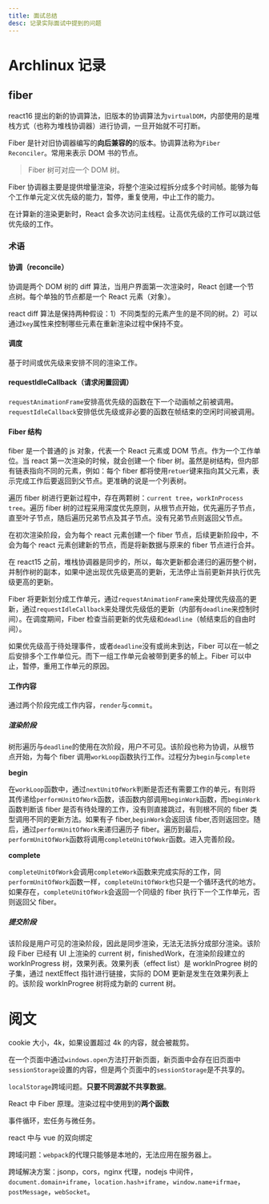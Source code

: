 ```yaml
---
title: 面试总结
desc: 记录实际面试中提到的问题
---
```

# Archlinux 记录

## fiber

react16 提出的新的协调算法，旧版本的协调算法为`virtualDOM`，内部使用的是堆栈方式（也称为堆栈协调器）进行协调，一旦开始就不可打断。

Fiber 是针对旧协调器编写的**向后兼容的**的版本。协调算法称为`Fiber Reconciler`。常用来表示 DOM 书的节点。

> Fiber 树可对应一个 DOM 树。

Fiber 协调器主要是提供增量渲染，将整个渲染过程拆分成多个时间帧。能够为每个工作单元定义优先级的能力，暂停，重复使用，中止工作的能力。

在计算新的渲染更新时，React 会多次访问主线程。让高优先级的工作可以跳过低优先级的工作。

### 术语

#### 协调（reconcile）

协调是两个 DOM 树的 diff 算法，当用户界面第一次渲染时，React 创建一个节点树。每个单独的节点都是一个 React 元素（对象）。

react diff 算法是保持两种假设：1）不同类型的元素产生的是不同的树。2）可以通过`key`属性来控制哪些元素在重新渲染过程中保持不变。

#### 调度

基于时间或优先级来安排不同的渲染工作。

#### requestIdleCallback（请求闲置回调）

`requestAnimationFrame`安排高优先级的函数在下一个动画帧之前被调用。`requestIdleCallback`安排低优先级或非必要的函数在帧结束的空闲时间被调用。

#### Fiber 结构

fiber 是一个普通的 js 对象，代表一个 React 元素或 DOM 节点。作为一个工作单位。当 react 第一次渲染的时候，就会创建一个 fiber 树。虽然是树结构，但内部有链表指向不同的元素，例如：每个 fiber 都将使用`retuer`键来指向其父元素，表示完成工作后要返回到父节点。更准确的说是一个列表树。

遍历 fiber 树进行更新过程中，存在两颗树：`current tree`，`workInProcess tree`。遍历 fiber 树的过程采用深度优先原则，从根节点开始，优先遍历子节点，直至叶子节点，随后遍历兄弟节点及其子节点。没有兄弟节点则返回父节点。

在初次渲染阶段，会为每个 react 元素创建一个 fiber 节点，后续更新阶段中，不会为每个 react 元素创建新的节点，而是将新数据与原来的 fiber 节点进行合并。

在 react15 之前，堆栈协调器是同步的，所以，每次更新都会递归的遍历整个树，并制作树的副本，如果中途出现优先级更高的更新，无法停止当前更新并执行优先级更高的更新。

Fiber 将更新划分成工作单元，通过`requestAnimationFrame`来处理优先级高的更新，通过`requestIdleCallback`来处理优先级低的更新（内部有`deadline`来控制时间）。在调度期间，Fiber 检查当前更新的优先级和`deadline`（帧结束后的自由时间）。

如果优先级高于待处理事件，或者`deadline`没有或尚未到达，Fiber 可以在一帧之后安排多个工作单位元。而下一组工作单元会被带到更多的帧上。Fiber 可以中止，暂停，重用工作单元的原因。

#### 工作内容

通过两个阶段完成工作内容，`render`与`commit`。

##### 渲染阶段

树形遍历与`deadline`的使用在次阶段，用户不可见。该阶段也称为协调，从根节点开始，为每个 fiber 调用`workLoop`函数执行工作。过程分为`begin`与`complete`

**begin**

在`workLoop`函数中，通过`nextUnitOfWork`判断是否还有需要工作的单元，有则将其传递给`performUnitOfWork`函数，该函数内部调用`beginWork`函数，而`beginWork`函数判断该 fiber 是否有待处理的工作，没有则直接跳过，有则根不同的 fiber 类型调用不同的更新方法。如果有子 fiber,`beginWork`会返回该 fiber,否则返回空。随后，通过`performUnitOfWork`来递归遍历子 fiber。遍历到最后，`performUnitOfWork`函数将调用`completeUnitOfWokr`函数。进入完善阶段。

**complete**

`completeUnitOfWork`会调用`completeWork`函数来完成实际的工作，同`performUnitOfWork`函数一样，`completeUnitOfWork`也只是一个循环迭代的地方。如果存在，`completeUnitOfWork`会返回一个同级的 fiber 执行下一个工作单元，否则返回父 fiber。

##### 提交阶段

该阶段是用户可见的渲染阶段，因此是同步渲染，无法无法拆分成部分渲染。该阶段 Fiber 已经有 UI 上渲染的 current 树，finishedWork，在渲染阶段建立的 workInProgress 树，效果列表。效果列表（effect list）是 workInProgree 树的子集，通过 nextEffect 指针进行链接，实际的 DOM 更新是发生在效果列表上的。该阶段 workInProgree 树将成为新的 current 树。

# 阅文

cookie 大小，4k，如果设置超过 4k 的内容，就会被裁剪。

在一个页面中通过`windows.open`方法打开新页面，新页面中会存在旧页面中`sessionStorage`设置的内容，但是两个页面中的`sessionStorage`是不共享的。

`localStorage`跨域问题。**只要不同源就不共享数据**。

React 中 Fiber 原理。渲染过程中使用到的**两个函数**

事件循环，宏任务与微任务。

react 中与 vue 的双向绑定

跨域问题：`webpack`的代理只能够是本地的，无法应用在服务器上。

跨域解决方案：jsonp，cors，nginx 代理，nodejs 中间件，`document.domain+iframe`，`location.hash+iframe`，`window.name+ifrmae`，`postMessage`，`webSocket`。
